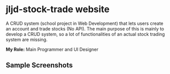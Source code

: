# jljd-stock-trade website

A CRUD system (school project in Web Development) that lets users create an account and trade stocks (No API).
The main purpose of this is mainly to develop a CRUD system, so a lot of functionalities of an actual stock trading system are missing.

**My Role:** Main Programmer and UI Designer

## Sample Screenshots


